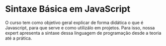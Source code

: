 # Sintaxe Básica em JavaScript

O curso tem como objetivo geral explicar de forma didática o que é Javascript, para que serve e como utilizálo em projetos. Para isso, nossa expert apresenta a sintaxe dessa linguagem de programação desde a teoria até a prática.